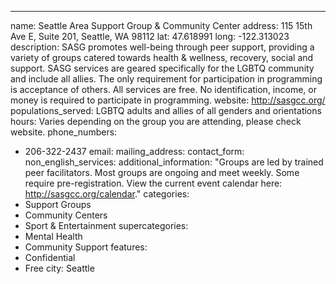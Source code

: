 ---
name: Seattle Area Support Group & Community Center
address: 115 15th Ave E, Suite 201, Seattle, WA 98112
lat: 47.618991
long: -122.313023
description: SASG promotes well-being through peer support, providing a variety of groups catered towards health & wellness, recovery, social and support. SASG services are geared specifically for the LGBTQ community and include all allies. The only requirement for participation in programming is acceptance of others. All services are free.  No identification, income, or money is required to participate in programming.
website: http://sasgcc.org/
populations_served: LGBTQ adults and allies of all genders and orientations
hours: Varies depending on the group you are attending, please check website.
phone_numbers:
  - 206-322-2437
email: 
mailing_address:
contact_form:
non_english_services: 
additional_information: "Groups are led by trained peer facilitators. Most groups are ongoing and meet weekly. Some require pre-registration. View the current event calendar here: <http://sasgcc.org/calendar>."
categories:
  - Support Groups
  - Community Centers
  - Sport & Entertainment
supercategories:
  - Mental Health
  - Community Support
features:
  - Confidential
  - Free
city: Seattle
  
